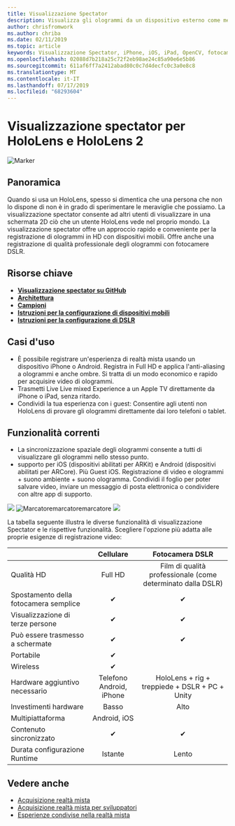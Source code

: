 ```yaml
---
title: Visualizzazione Spectator
description: Visualizza gli ologrammi da un dispositivo esterno come mezzo per dimostrare un'esperienza di realtà mista su una visualizzazione esterna o la registrazione di un video di un'esperienza di realtà mista.
author: chrisfromwork
ms.author: chriba
ms.date: 02/11/2019
ms.topic: article
keywords: Visualizzazione Spectator, iPhone, iOS, iPad, OpenCV, fotocamera, ARKit, HoloLens, realtà mista, MixedRealityToolkit, demo, record
ms.openlocfilehash: 02088d7b218a25c72f2eb98ae24c85a90e6e5b86
ms.sourcegitcommit: 611af6ff7a2412abad80c0c7d4decfc0c3a0e8c8
ms.translationtype: MT
ms.contentlocale: it-IT
ms.lasthandoff: 07/17/2019
ms.locfileid: "68293604"
---
```

# <a name="spectator-view-for-hololens-and-hololens-2"></a>Visualizzazione spectator per HoloLens e HoloLens 2

![Marker](images/SpecViewPhoneHero.jpg)

## <a name="overview"></a>Panoramica

Quando si usa un HoloLens, spesso si dimentica che una persona che non lo dispone di non è in grado di sperimentare le meraviglie che possiamo. La visualizzazione spectator consente ad altri utenti di visualizzare in una schermata 2D ciò che un utente HoloLens vede nel proprio mondo.
La visualizzazione spectator offre un approccio rapido e conveniente per la registrazione di ologrammi in HD con dispositivi mobili. Offre anche una registrazione di qualità professionale degli ologrammi con fotocamere DSLR.

## <a name="key-resources"></a>Risorse chiave

* [**Visualizzazione spectator su GitHub**](https://github.com/microsoft/MixedReality-SpectatorView)
* [**Architettura**](https://github.com/microsoft/MixedReality-SpectatorView/blob/master/doc/SpectatorView.Architecture.md)
* [**Campioni**](https://github.com/microsoft/MixedReality-SpectatorView/tree/master/samples)
* [**Istruzioni per la configurazione di dispositivi mobili**](https://github.com/microsoft/MixedReality-SpectatorView/blob/master/doc/SpectatorView.Setup.md)
* [**Istruzioni per la configurazione di DSLR**](https://github.com/microsoft/MixedReality-SpectatorView/blob/master/doc/SpectatorView.Setup.DSLR.md)

## <a name="use-cases"></a>Casi d'uso
* È possibile registrare un'esperienza di realtà mista usando un dispositivo iPhone o Android. Registra in Full HD e applica l'anti-aliasing a ologrammi e anche ombre. Si tratta di un modo economico e rapido per acquisire video di ologrammi.
* Trasmetti Live Live mixed Experience a un Apple TV direttamente da iPhone o iPad, senza ritardo.
* Condividi la tua esperienza con i guest: Consentire agli utenti non HoloLens di provare gli ologrammi direttamente dai loro telefoni o tablet.

## <a name="current-features"></a>Funzionalità correnti

* La sincronizzazione spaziale degli ologrammi consente a tutti di visualizzare gli ologrammi nello stesso punto.
* supporto per iOS (dispositivi abilitati per ARKit) e Android (dispositivi abilitati per ARCore).
Più Guest iOS.
Registrazione di video e ologrammi + suono ambiente + suono ologramma.
Condividi il foglio per poter salvare video, inviare un messaggio di posta elettronica o condividere con altre app di supporto.

![](images/SpecViewPhoneDemo.jpg)
![Marcatoremarcatoremarcatore](images/hololensspectatorview-500px.jpg) ![](images/spectatorview-300px.png)

La tabella seguente illustra le diverse funzionalità di visualizzazione Spectator e le rispettive funzionalità. Scegliere l'opzione più adatta alle proprie esigenze di registrazione video:

|                                      | Cellulare                  |                    Fotocamera DSLR              |
|--------------------------------------|:-----------------------:|:-------------------------------------------:|
| Qualità HD                           |         Full HD         |        Film di qualità professionale (come determinato dalla DSLR)      |
| Spostamento della fotocamera semplice                 |            ✔            |                      ✔                      |
| Visualizzazione di terze persone                    |            ✔            |                      ✔                      |
| Può essere trasmesso a schermate           |            ✔            |                      ✔                      |
| Portabile                             |            ✔            |                                             |
| Wireless                             |            ✔            |                                             |
| Hardware aggiuntivo necessario         |     Telefono Android, iPhone    | HoloLens + rig + treppiede + DSLR + PC + Unity |
| Investimenti hardware                  |           Basso            |                     Alto                    |
| Multipiattaforma                       |           Android, iOS   |                                             |
| Contenuto sincronizzato                 |            ✔            |                      ✔                      |
| Durata configurazione Runtime               |         Istante          |                     Lento                    |
## <a name="see-also"></a>Vedere anche

* [Acquisizione realtà mista](mixed-reality-capture.md) 
* [Acquisizione realtà mista per sviluppatori](mixed-reality-capture-for-developers.md)
* [Esperienze condivise nella realtà mista](shared-experiences-in-mixed-reality.md)
